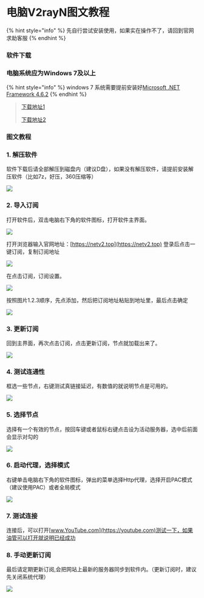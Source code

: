 # 电脑V2rayN图文教程

{% hint style="info" %}
先自行尝试安装使用，如果实在操作不了，请回到官网求助客服
{% endhint %}

### 软件下载

### 电脑系统应为Windows 7及以上

{% hint style="info" %}
windows 7 系统需要提前安装好[Microsoft .NET Framework 4.6.2](https://www.microsoft.com/en-us/download/details.aspx?id=53344)
{% endhint %}

> [下载地址1](https://airnet.lanzoui.com/iCjN2j4le4h)
>
> [下载地址2](https://flie.netv2.top/s/ebsgqj)

### 图文教程

### 1. 解压软件

软件下载后请全部解压到磁盘内（建议D盘），如果没有解压软件，请提前安装解压软件（比如7z，好压，360压缩等）

![](<../.gitbook/assets/image (1).jpg>)

### 2. 导入订阅

打开软件后，双击电脑右下角的软件图标，打开软件主界面。

![](../.gitbook/assets/image-1-.jpg)

打开浏览器输入官网地址：[https://netv2.top](https://netv2.top) 登录后点击一键订阅，复制订阅地址

![](../.gitbook/assets/image-1-dd.png)

在点击订阅，订阅设置。

![](../.gitbook/assets/image-2-.jpg)

按照图片1.2.3顺序，先点添加，然后把订阅地址粘贴到地址里，最后点击确定

![](<../.gitbook/assets/image-3- (1).jpg>)

### 3. 更新订阅

回到主界面，再次点击订阅，点击更新订阅，节点就加载出来了。

![](<../.gitbook/assets/image-4- (2).jpg>)

### 4. 测试连通性

框选一些节点，右键测试真链接延迟，有数值的就说明节点是可用的。

![](<../.gitbook/assets/image-5- (1).jpg>)

### 5. 选择节点

选择有一个有效的节点，按回车键或者鼠标右键点击设为活动服务器，选中后前面会显示对勾的

![](../.gitbook/assets/image-6-.jpg)

### 6. 启动代理，选择模式

右键单击电脑右下角的软件图标，弹出的菜单选择Http代理，选择开启PAC模式（建议使用PAC）或者全局模式

![](../.gitbook/assets/image-7-.jpg)

### 7. 测试连接

连接后，可以打开[www.YouTube.com](https://youtube.com)测试一下，如果油管可以打开就说明已经成功

### 8. 手动更新订阅

最后请定期更新订阅,会把网站上最新的服务器同步到软件内。（更新订阅时，建议先关闭系统代理）

![](../.gitbook/assets/image-4-.jpg)
